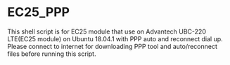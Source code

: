 # EC25_PPP
This shell script is for EC25 module that use on Advantech UBC-220 LTE(EC25 module) on Ubuntu 18.04.1 with PPP auto and reconnect dial up.
Please connect to internet for downloading PPP tool and auto/reconnect files before running this script.
